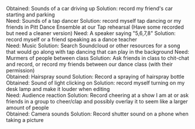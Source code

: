 Obtained: Sounds of a car driving up Solution: record my friend's car starting and parking  
Need: Sounds of a tap dancer Solution: record myself tap dancing or my friends in Pitt Dance Ensemble at our Tap rehearsal (Have some recorded but need a cleaner version) 
Need: A speaker saying "5,6,7,8" Solution: record myself or a friend speaking as a dance teacher  
Need: Music Solution: Search Soundcloud or other resources for a song that would go along with tap dancing that can play in the background 
Need: Murmers of people between class Solution: Ask friends in class to chit-chat and record, or record my friends between our dance class (with their permission)  
Obtained: Hairspray sound Solution: Record a spraying of hairspray bottle  
Obtained: Sound of light clicking on Solution: record myself turning on my desk lamp and make it louder when editing  
Need: Audience reaction Solution: Record cheering at a show I am at or ask friends in a group to cheer/clap and possibly overlay it to seem like a larger amount of people  
Obtained: Camera sounds Solution: Record shutter sound on a phone when taking a picture  
